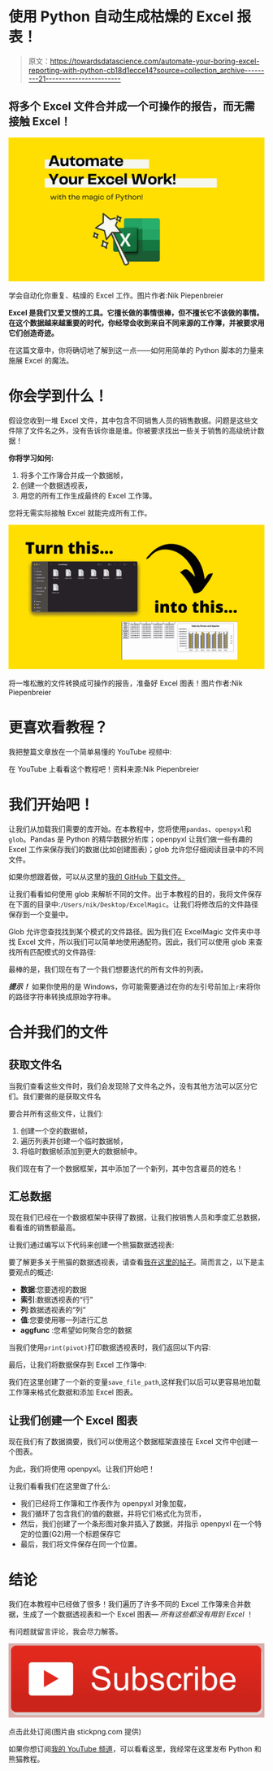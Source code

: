 # 使用 Python 自动生成枯燥的 Excel 报表！

> 原文：<https://towardsdatascience.com/automate-your-boring-excel-reporting-with-python-cb18d1ecce14?source=collection_archive---------21----------------------->

## 将多个 Excel 文件合并成一个可操作的报告，而无需接触 Excel！

![](img/cd908ced99cbe968616d4073292e3330.png)

学会自动化你重复、枯燥的 Excel 工作。图片作者:Nik Piepenbreier

**Excel 是我们又爱又恨的工具。它擅长做的事情很棒，但不擅长它不该做的事情。在这个数据越来越重要的时代，你经常会收到来自不同来源的工作簿，并被要求用它们创造奇迹。**

在这篇文章中，你将确切地了解到这一点——如何用简单的 Python 脚本的力量来施展 Excel 的魔法。

# 你会学到什么！

假设您收到一堆 Excel 文件，其中包含不同销售人员的销售数据。问题是这些文件除了文件名之外，没有告诉你谁是谁。你被要求找出一些关于销售的高级统计数据！

**你将学习如何:**

1.  将多个工作簿合并成一个数据帧，
2.  创建一个数据透视表，
3.  用您的所有工作生成最终的 Excel 工作簿。

您将无需实际接触 Excel 就能完成所有工作。

![](img/b8556c46a13e400ca1bcc507828a4de2.png)

将一堆松散的文件转换成可操作的报告，准备好 Excel 图表！图片作者:Nik Piepenbreier

# 更喜欢看教程？

我把整篇文章放在一个简单易懂的 YouTube 视频中:

在 YouTube 上看看这个教程吧！资料来源:Nik Piepenbreier

# 我们开始吧！

让我们从加载我们需要的库开始。在本教程中，您将使用`pandas`、`openpyxl`和`glob`。Pandas 是 Python 的精华数据分析库；openpyxl 让我们做一些有趣的 Excel 工作来保存我们的数据(比如创建图表)；glob 允许您仔细阅读目录中的不同文件。

如果你想跟着做，可以从这里的[我的 GitHub 下载文件。](https://github.com/datagy/mediumdata/blob/master/ExcelMagic.zip)

让我们看看如何使用 glob 来解析不同的文件。出于本教程的目的，我将文件保存在下面的目录中:`/Users/nik/Desktop/ExcelMagic`。让我们将修改后的文件路径保存到一个变量中。

Glob 允许您查找找到某个模式的文件路径。因为我们在 ExcelMagic 文件夹中寻找 Excel 文件，所以我们可以简单地使用通配符。因此，我们可以使用 glob 来查找所有匹配模式的文件路径:

最棒的是，我们现在有了一个我们想要迭代的所有文件的列表。

***提示！*** 如果你使用的是 Windows，你可能需要通过在你的左引号前加上`r`来将你的路径字符串转换成原始字符串。

# 合并我们的文件

## 获取文件名

当我们查看这些文件时，我们会发现除了文件名之外，没有其他方法可以区分它们。我们要做的是获取文件名

要合并所有这些文件，让我们:

1.  创建一个空的数据帧，
2.  遍历列表并创建一个临时数据帧，
3.  将临时数据帧添加到更大的数据帧中。

我们现在有了一个数据框架，其中添加了一个新列，其中包含雇员的姓名！

## 汇总数据

现在我们已经在一个数据框架中获得了数据，让我们按销售人员和季度汇总数据，看看谁的销售额最高。

让我们通过编写以下代码来创建一个熊猫数据透视表:

要了解更多关于熊猫的数据透视表，请查看[我在这里的帖子](https://datagy.io/python-pivot-tables/)。简而言之，以下是主要观点的概述:

*   **数据**:您要透视的数据
*   **索引**:数据透视表的“行”
*   **列**:数据透视表的“列”
*   **值**:您要使用哪一列进行汇总
*   **aggfunc** :您希望如何聚合您的数据

当我们使用`print(pivot)`打印数据透视表时，我们返回以下内容:

最后，让我们将数据保存到 Excel 工作簿中:

我们在这里创建了一个新的变量`save_file_path`,这样我们以后可以更容易地加载工作簿来格式化数据和添加 Excel 图表。

## 让我们创建一个 Excel 图表

现在我们有了数据摘要，我们可以使用这个数据框架直接在 Excel 文件中创建一个图表。

为此，我们将使用 openpyxl。让我们开始吧！

让我们看看我们在这里做了什么:

*   我们已经将工作簿和工作表作为 openpyxl 对象加载，
*   我们循环了包含我们的值的数据，并将它们格式化为货币，
*   然后，我们创建了一个条形图对象并插入了数据，并指示 openpyxl 在一个特定的位置(G2)用一个标题保存它
*   最后，我们将文件保存在同一个位置。

# 结论

我们在本教程中已经做了很多！我们遍历了许多不同的 Excel 工作簿来合并数据，生成了一个数据透视表和一个 Excel 图表— *所有这些都没有用到 Excel* ！

有问题就留言评论，我会尽力解答。

[![](img/dede23acc92b09f023c41cd4b215a137.png)](https://www.youtube.com/channel/UCm7fT9_IdCDbeBXjAwL9IIg?sub_confirmation=1)

点击此处订阅(图片由 stickpng.com 提供)

如果你想订阅[我的 YouTube 频道](https://www.youtube.com/channel/UCm7fT9_IdCDbeBXjAwL9IIg)，可以看看这里，我经常在这里发布 Python 和熊猫教程。